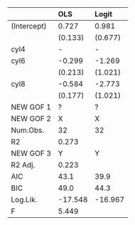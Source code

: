 

|            |OLS     |Logit   |
|:-----------|:-------|:-------|
|(Intercept) |0.727   |0.981   |
|            |(0.133) |(0.677) |
|cyl4        |-       |-       |
|cyl6        |-0.299  |-1.269  |
|            |(0.213) |(1.021) |
|cyl8        |-0.584  |-2.773  |
|            |(0.177) |(1.021) |
|NEW GOF 1   |?       |?       |
|NEW GOF 2   |X       |X       |
|Num.Obs.    |32      |32      |
|R2          |0.273   |        |
|NEW GOF 3   |Y       |Y       |
|R2 Adj.     |0.223   |        |
|AIC         |43.1    |39.9    |
|BIC         |49.0    |44.3    |
|Log.Lik.    |-17.548 |-16.967 |
|F           |5.449   |        |
